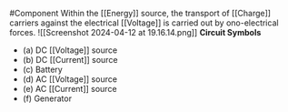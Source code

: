 #Component 
Within the [[Energy]] source, the transport of [[Charge]] carriers against the electrical [[Voltage]] is carried out by ono-electrical forces. 
![[Screenshot 2024-04-12 at 19.16.14.png]]
__Circuit Symbols__
- (a) DC [[Voltage]] source
- (b) DC [[Current]] source
- (c) Battery
- (d) AC [[Voltage]] source
- (e) AC [[Current]] source
- (f) Generator